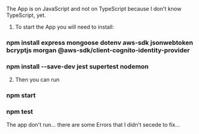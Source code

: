 The App is on JavaScript and not on TypeScript because I don't know TypeScript, yet.

1. To start the App you will need to install:

### npm install express mongoose dotenv aws-sdk jsonwebtoken bcryptjs morgan @aws-sdk/client-cognito-identity-provider

### npm install --save-dev jest supertest nodemon

2. Then you can run

### npm start

### npm test

The app don't run... there are some Errors that I didn't secede to fix...
